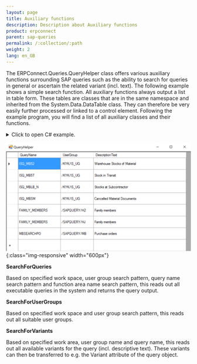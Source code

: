 ```yaml
---
layout: page
title: Auxiliary functions
description: Description about Auxiliary functions
product: erpconnect
parent: sap-queries
permalink: /:collection/:path
weight: 2
lang: en_GB
---
```


The ERPConnect.Queries.QueryHelper class offers various auxiliary functions surrounding SAP queries such as the ability to search for queries in general or ascertain the related variant (incl. text). The following example shows a simple search function. All auxiliary functions always output a list in table form. These tables are classes that are in the same namespace and inherited from the System.Data.DataTable class. They can therefore be very easily further processed or linked to a control element. Following the example program, you will find a list of all auxiliary classes and their functions.

<details>
<summary>Click to open C# example.</summary>
{% highlight csharp %}
using ERPConnect;  
using ERPConnect.Queries;  
using ERPConnect.Queries.QueryHelper;  
    
using(R3Connection con = new R3Connection("host", 11, "RFCTestUser", "pass01", "EN", "800"))  
{
    con.Open();  
        
    QueryHelper qh = new QueryHelper(con);  
    SearchResultQueryDataTable ret =  
    qh.SearchForQueries(WorkSpace.GlobalArea,"","*MB*","");  
        
    FormQueryHelper f1 = new FormQueryHelper();  
    f1.dataGrid1.DataSource = ret;  
    f1.ShowDialog(); 
}
{% endhighlight %}
</details>

![AuxiliaryFunctions01](/img/content/AuxiliaryFunctions01.png){:class="img-responsive" width="600px"}

**SearchForQueries**

Based on specified work space, user group search pattern, query name search pattern and function area name search pattern, this reads out all executable queries in the system and returns the query output.

**SearchForUserGroups**

Based on specified work space and user group search pattern, this reads out all suitable user groups.

**SearchForVariants**

Based on specified work area, user group name and query name, this reads out all available variants for the query (incl. descriptive text). These variants can then be transferred to e.g. the Variant attribute of the query object. 